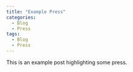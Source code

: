 ```yaml
---
title: "Example Press"
categories:
  - Blog
  - Press
tags:
  - Blog
  - Press
---
```


This is an example post highlighting some press.
